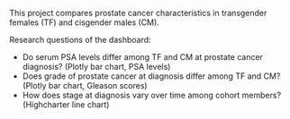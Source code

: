 This project compares prostate cancer characteristics in transgender females (TF) and cisgender males (CM).

Research questions of the dashboard: 
-	Do serum PSA levels differ among TF and CM at prostate cancer diagnosis? (Plotly bar chart, PSA levels)
-	Does grade of prostate cancer at diagnosis differ among TF and CM? (Plotly bar chart, Gleason scores) 
-	How does stage at diagnosis vary over time among cohort members? (Highcharter line chart)
